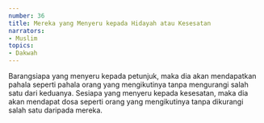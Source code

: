 ```yaml
---
number: 36
title: Mereka yang Menyeru kepada Hidayah atau Kesesatan
narrators:
- Muslim
topics:
- Dakwah
---
```


Barangsiapa yang menyeru kepada petunjuk, maka dia akan mendapatkan pahala seperti pahala orang yang mengikutinya tanpa mengurangi salah satu dari keduanya. Sesiapa yang menyeru kepada kesesatan, maka dia akan mendapat dosa seperti orang yang mengikutinya tanpa dikurangi salah satu daripada mereka.

